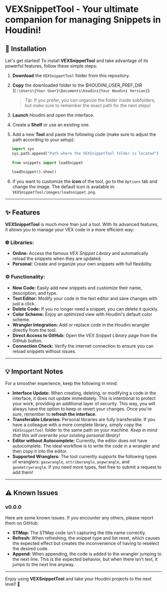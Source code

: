 # VEXSnippetTool - Your ultimate companion for managing Snippets in Houdini!

## 🚀 Installation

Let's get started! To install **VEXSnippetTool** and take advantage of its powerful features, follow these simple steps:

1. **Download** the `VEXSnippetTool` folder from this repository.
2. **Copy** the downloaded folder to the $HOUDINI_USER_PREF_DIR (`C:\Users\{Your User}\Documents\houdini{Your Houdini Version}`):
   > *Tip:* If you prefer, you can organize the folder inside subfolders, but make sure to remember the exact path for the next steps!

3. **Launch** Houdini and open the interface.
4. Create a **Shelf** or use an existing one.
5. Add a new **Tool** and paste the following code (make sure to adjust the path according to your setup):
```python
   import sys  
   sys.path.append("Path where the VEXSnippetTool folder is located")  
   
   from snippets import loadSnippet  
   
   loadSnippet().show()
```

6. If you want to customize the **icon** of the tool, go to the `Options` tab and change the image. The default icon is available in:  
   `VEXSnippetTool/images/loadsnippet.png`.

---

## ✨ Features

**VEXSnippetTool** is much more than just a tool. With its advanced features, it allows you to manage your VEX code in a more efficient way:

### 🌐 Libraries:
- **Online:** Access the famous *VEX Snippet Library* and automatically reload the snippets when they are updated.
- **Personal:** Create and organize your own snippets with full flexibility.

### ⚙️ Functionality:
- **New Code:** Easily add new snippets and customize their name, description, and type.
- **Text Editor:** Modify your code in the text editor and save changes with just a click.
- **Delete Code:** If you no longer need a snippet, you can delete it quickly.
- **Color Scheme:** Enjoy an optimized view with Houdini's default color scheme.
- **Wrangler Integration:** Add or replace code in the Houdini wrangler directly from the tool.
- **Direct Access to GitHub:** Open the *VEX Snippet Library* page from the GitHub button.
- **Connection Check:** Verify the internet connection to ensure you can reload snippets without issues.

---

## 💡 Important Notes

For a smoother experience, keep the following in mind:

- **Interface Update:** When creating, deleting, or modifying a code in the interface, it does not update immediately. This is intentional to protect your work, providing an additional layer of security. This way, you will always have the option to keep or revert your changes. Once you're sure, remember to **refresh the interface**.
- **Transferable Libraries:** Personal libraries are fully transferable. If you have a colleague with a more complete library, simply copy the `VEXSnippetTool` folder to the same path on your machine. *Keep in mind that this will overwrite your existing personal library!*
- **Editor without Autocomplete:** Currently, the editor does not have autocomplete. The ideal workflow is to write the code in a wrangler and then copy it into the editor.
- **Supported Wranglers:** The tool currently supports the following types of wranglers: `gaswrangle`, `attribwrangle`, `popwrangle`, and `geometrywrangle`. If you need more types, feel free to submit a request to add them!

---

## ⚠️ Known Issues
### v0.0.0
Here are some known issues. If you encounter any others, please report them on GitHub:

- **STMap:** The STMap code isn't capturing the title name correctly.
- **Refresh:** When refreshing, the snippet type and list reset, which causes the expected effect but creates the inconvenience of having to reselect the desired code.
- **Append:** When appending, the code is added to the wrangler jumping to the next line. This is the expected behavior, but when there isn't text, it jumps to the next line anyway.

---

Enjoy using **VEXSnippetTool** and take your Houdini projects to the next level! 🎉

